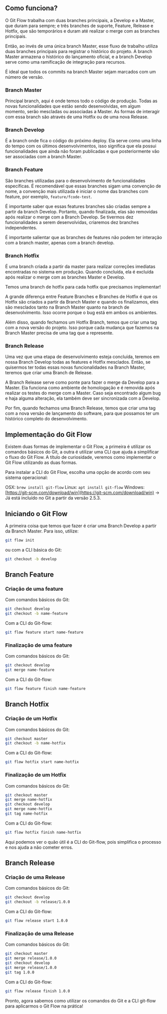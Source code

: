
## Como funciona?

O Git Flow trabalha com duas branches principais, a Develop e a Master, que duram para sempre; e três branches de suporte, Feature, Release e Hotfix, que são temporários e duram até realizar o merge com as branches principais.

Então, ao invés de uma única branch Master, esse fluxo de trabalho utiliza duas branches principais para registrar o histórico do projeto. A branch Master armazena o histórico do lançamento oficial, e a branch Develop serve como uma ramificação de integração para recursos.

É ideal que todos os commits na branch Master sejam marcados com um número de versão.

### Branch Master

Principal branch, aqui é onde temos todo o código de produção. Todas as novas funcionalidades que estão sendo desenvolvidas, em algum momento, serão mescladas ou associadas a Master. As formas de interagir com essa branch são através de uma Hotfix ou de uma nova Release.

### Branch Develop

É a branch onde fica o código do próximo deploy. Ela serve como uma linha do tempo com os últimos desenvolvimentos, isso significa que ela possui funcionalidades que ainda não foram publicadas e que posteriormente vão ser associadas com a branch Master.

### Branch Feature

São branches utilizadas para o desenvolvimento de funcionalidades específicas. É recomendável que essas branches sigam uma convenção de nome, a convenção mais utilizada é iniciar o nome das branches com feature, por exemplo, `feature/fcode-test`.

É importante saber que essas features branches são criadas sempre a partir da branch Develop. Portanto, quando finalizada, elas são removidas após realizar o merge com a Branch Develop. Se tivermos dez funcionalidades a serem desenvolvidas, criaremos dez branches independentes.

É importante salientar que as branches de features não podem ter interação com a branch master, apenas com a branch develop.

### Branch Hotfix

É uma branch criada a partir da master para realizar correções imediatas encontradas no sistema em produção. Quando concluída, ela é excluída após realizar o merge com as branches Master e Develop.

Temos uma branch de hotfix para cada hotfix que precisamos implementar!

A grande diferença entre Feature Branches e Branches de Hotfix é que os Hotfix são criados a partir da Branch Master e quando os finalizamos, eles são mesclados tanto na Branch Master quanto na branch de desenvolvimento. Isso ocorre porque o bug está em ambos os ambientes.

Além disso, quando fechamos um Hotfix Branch, temos que criar uma tag com a nova versão do projeto. Isso porque cada mudança que fazemos na Branch Master precisa de uma tag que a represente.

### Branch Release

Uma vez que uma etapa de desenvolvimento esteja concluída, teremos em nossa Branch Develop todas as features e Hotfix mesclados. Então, se quisermos ter todas essas novas funcionalidades na Branch Master, teremos que criar uma Branch de Release.

A Branch Release serve como ponte para fazer o merge da Develop para a Master. Ela funciona como ambiente de homologação e é removida após realizar os testes do merge com a Master. Caso seja encontrado algum bug e haja alguma alteração, ela também deve ser sincronizada com a Develop.

Por fim, quando fechamos uma Branch Release, temos que criar uma tag com a nova versão de lançamento do software, para que possamos ter um histórico completo do desenvolvimento.


## Implementação do Git Flow

Existem duas formas de implementar o Git Flow, a primeira é utilizar os comandos básicos do Git, a outra é utilizar uma CLI que ajuda a simplificar o fluxo do Git Flow. A título de curiosidade, veremos como implementar o Git Flow utilizando as duas formas.

Para instalar a CLI do Git Flow, escolha uma opção de acordo com seu sistema operacional:

OSX: `brew install git-flow`
Linux: `apt install git-flow`
Windows: [https://git-scm.com/download/win](https://git-scm.com/download/win) → Já está incluído no Git a partir da versão 2.5.3.

## Iniciando o Git Flow

A primeira coisa que temos que fazer é criar uma Branch Develop a partir da Branch Master. Para isso, utilize:

```bash
git flow init
```

ou com a CLI básica do Git:

```bash
git checkout -b develop
```

## Branch Feature

### Criação de uma feature

Com comandos básicos do Git:

```bash
git checkout develop
git checkout -b name-feature
```

Com a CLI do Git-flow:

```bash
git flow feature start name-feature
```

### Finalização de uma feature

Com comandos básicos do Git:

```bash
git checkout develop
git merge name-feature
```
Com a CLI do Git-flow:

```bash
git flow feature finish name-feature
```

## Branch Hotfix

### Criação de um Hotfix

Com comandos básicos do Git:

```bash
git checkout master
git checkout -b name-hotfix
```

Com a CLI do Git-flow:

```bash
git flow hotfix start name-hotfix
```

### Finalização de um Hotfix

Com comandos básicos do Git:

```bash
git checkout master
git merge name-hotfix
git checkout develop
git merge name-hotfix
git tag name-hotfix
```

Com a CLI do Git-flow:

```bash
git flow hotfix finish name-hotfix
```

Aqui podemos ver o quão útil é a CLI do Git-flow, pois simplifica o processo e nos ajuda a não cometer erros.

## Branch Release

### Criação de uma Release

Com comandos básicos do Git:

```bash
git checkout develop
git checkout -b release/1.0.0
```

Com a CLI do Git-flow:

```bash
git flow release start 1.0.0
```

### Finalização de uma Release

Com comandos básicos do Git:

```bash
git checkout master
git merge release/1.0.0
git checkout develop
git merge release/1.0.0
git tag 1.0.0
```

Com a CLI do Git-flow:

```bash
git flow release finish 1.0.0
```

Pronto, agora sabemos como utilizar os comandos do Git e a CLI git-flow para aplicarmos o Git Flow na prática!
